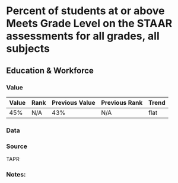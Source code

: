 # Percent of students at or above Meets Grade Level on the STAAR assessments for all grades, all subjects

## Education & Workforce

### Value

|  Value      | Rank        | Previous Value | Previous Rank | Trend | 
| ----------- | ----------- | ----------- | ----------- | -----------|
| 45%       |     N/A      |    43%     | N/A          | flat      

### Data





### Source

TAPR

### Notes:
